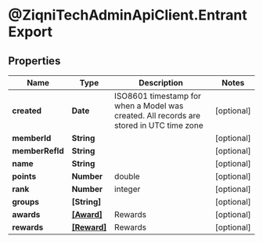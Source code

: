 # @ZiqniTechAdminApiClient.EntrantExport

## Properties

Name | Type | Description | Notes
------------ | ------------- | ------------- | -------------
**created** | **Date** | ISO8601 timestamp for when a Model was created. All records are stored in UTC time zone | [optional] 
**memberId** | **String** |  | [optional] 
**memberRefId** | **String** |  | [optional] 
**name** | **String** |  | [optional] 
**points** | **Number** | double | [optional] 
**rank** | **Number** | integer | [optional] 
**groups** | **[String]** |  | [optional] 
**awards** | [**[Award]**](Award.md) | Rewards | [optional] 
**rewards** | [**[Reward]**](Reward.md) | Rewards | [optional] 


